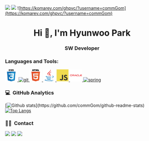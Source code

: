 <a href="https://congchu.github.io/portfolio-1"><img src="https://img.shields.io/badge/Porfoilo-web-blue"/></a>
<a href="https://www.notion.so/FullStack-Programmer-12a087212d21471abfce21cb3c347298"><img src="https://img.shields.io/badge/Porfoilo-Docs-blue"/></a>
![https://komarev.com/ghpvc/?username=commGom](https://komarev.com/ghpvc/?username=commGom)

<h1 align="center">Hi 👋, I'm Hyunwoo Park</h1>
<h3 align="center">SW Developer</h3>


<h3 align="left">Languages and Tools:</h3>
<p align="left"> <a href="https://www.w3schools.com/css/" target="_blank"> <img src="https://raw.githubusercontent.com/devicons/devicon/master/icons/css3/css3-original-wordmark.svg" alt="css3" width="40" height="40"/> </a> <a href="https://git-scm.com/" target="_blank"> <img src="https://www.vectorlogo.zone/logos/git-scm/git-scm-icon.svg" alt="git" width="40" height="40"/> </a> <a href="https://www.w3.org/html/" target="_blank"> <img src="https://raw.githubusercontent.com/devicons/devicon/master/icons/html5/html5-original-wordmark.svg" alt="html5" width="40" height="40"/> </a> <a href="https://www.java.com" target="_blank"> <img src="https://raw.githubusercontent.com/devicons/devicon/master/icons/java/java-original.svg" alt="java" width="40" height="40"/> </a> <a href="https://developer.mozilla.org/en-US/docs/Web/JavaScript" target="_blank"> <img src="https://raw.githubusercontent.com/devicons/devicon/master/icons/javascript/javascript-original.svg" alt="javascript" width="40" height="40"/> </a> <a href="https://www.oracle.com/" target="_blank"> <img src="https://raw.githubusercontent.com/devicons/devicon/master/icons/oracle/oracle-original.svg" alt="oracle" width="40" height="40"/> </a> <a href="https://spring.io/" target="_blank"> <img src="https://www.vectorlogo.zone/logos/springio/springio-icon.svg" alt="spring" width="40" height="40"/> </a> </p>


### 💻 &nbsp;GitHub Analytics

[![Github stats](https://github-readme-stats.vercel.app/api?username=commGom&show_icons=true&theme=algolia&include_all_commits=true&count_private=true")](https://github.com/commGom/github-readme-stats)
[![Top Langs](https://github-readme-stats.vercel.app/api/top-langs/?username=commGom&layout=compact&theme=algolia)](https://github.com/commGom/github-readme-stats)


### 🤝🏻 &nbsp;Contact
<a href="mailto:phyw1129@naver.com"><img src="https://img.shields.io/badge/-phyw1129@naver.com-D14836?style=flat&logo=Gmail&logoColor=white"/></a>
<a href="https://instagram.com/commGom"><img src="https://img.shields.io/badge/-@commGom-E4405F?style=flat&logo=Instagram&logoColor=white"/></a>
<a href="https://www.facebook.com/"><img src="https://img.shields.io/badge/-@commGom-1877F2?style=flat&logo=Facebook&logoColor=white"/></a>
